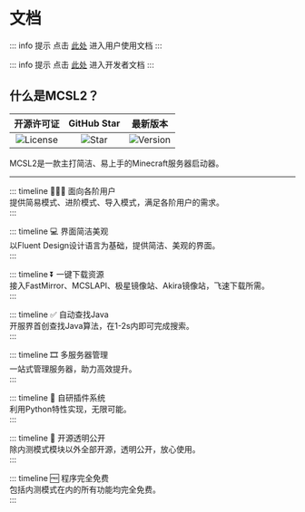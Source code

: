# 文档

::: info 提示
点击 [此处](user/) 进入用户使用文档
:::

::: info 提示
点击 [此处](dev/) 进入开发者文档
:::

## 什么是MCSL2？  

| 开源许可证 | GitHub Star | 最新版本 |
| :--: | :--: | :--: |
|![License](https://img.shields.io/github/license/MCSLTeam/MCSL2?style=for-the-badge "License") |![Star](https://img.shields.io/github/stars/MCSLTeam/MCSL2?style=for-the-badge "Star") |![Version](https://img.shields.io/github/v/tag/MCSLTeam/MCSL2?label=ver&style=for-the-badge "Version") |

MCSL2是一款主打简洁、易上手的Minecraft服务器启动器。  
___

::: timeline 👨🏻‍💻 面向各阶用户  
提供简易模式、进阶模式、导入模式，满足各阶用户的需求。  
:::

::: timeline 💻 界面简洁美观  
以Fluent Design设计语言为基础，提供简洁、美观的界面。  
:::

::: timeline ⏬ 一键下载资源  
接入FastMirror、MCSLAPI、极星镜像站、Akira镜像站，飞速下载所需。  
:::

::: timeline ✅ 自动查找Java  
开服界首创查找Java算法，在1-2s内即可完成搜索。  
:::

::: timeline 🎞️ 多服务器管理  
一站式管理服务器，助力高效提升。  
:::

::: timeline 🔧 自研插件系统  
利用Python特性实现，无限可能。  
:::

::: timeline 🚪 开源透明公开  
除内测模式模块以外全部开源，透明公开，放心使用。  
:::

::: timeline 🆓 程序完全免费  
包括内测模式在内的所有功能均完全免费。  
:::
